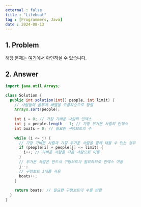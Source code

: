 ```yaml
---
external : false
title : "Lifeboat"
tag : [Programmers, Java]
date : 2024-08-13
---
```


## 1. Problem

해당 문제는 [여기](https://school.programmers.co.kr/learn/courses/30/lessons/42885)에서 확인하실 수 있습니다.

## 2. Answer

```java
import java.util.Arrays;

class Solution {
  public int solution(int[] people, int limit) {
    // 사람들의 몸무게 배열을 오름차순으로 정렬
    Arrays.sort(people);
    
    int i = 0; // 가장 가벼운 사람의 인덱스
    int j = people.length - 1; // 가장 무거운 사람의 인덱스
    int boats = 0; // 필요한 구명보트의 수
    
    while (i <= j) {
      // 가장 가벼운 사람과 가장 무거운 사람을 함께 태울 수 있는 경우
      if (people[i] + people[j] <= limit) {
        i++; // 가벼운 사람을 다음 사람으로 이동
      }
      // 무거운 사람은 반드시 구명보트가 필요하므로 인덱스 이동
      j--;
      // 구명보트 1대를 사용
      boats++;
    }
    
    return boats; // 필요한 구명보트의 수를 반환
  }
}
```
